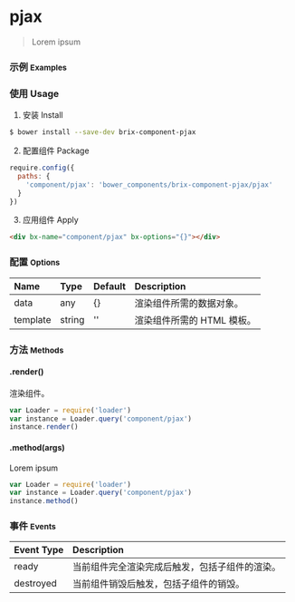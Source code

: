# pjax

> Lorem ipsum

### 示例 <small>Examples</small>

<div bx-name="component/pjax" bx-options="{}"></div>

### 使用 Usage

1. 安装 Install

  ```sh
  $ bower install --save-dev brix-component-pjax
  ```

2. 配置组件 Package

  ```js
  require.config({
    paths: {
      'component/pjax': 'bower_components/brix-component-pjax/pjax'
    }
  })
  ```

3. 应用组件 Apply

  ```html
  <div bx-name="component/pjax" bx-options="{}"></div>
  ```

### 配置 <small>Options</small>

Name | Type | Default | Description
:--- | :--- | :------ | :----------
data | any | {} | 渲染组件所需的数据对象。
template | string | '' | 渲染组件所需的 HTML 模板。

### 方法 <small>Methods</small>

#### .render()

渲染组件。

```js
var Loader = require('loader')
var instance = Loader.query('component/pjax')
instance.render()
```

#### .method(args)

Lorem ipsum

```js
var Loader = require('loader')
var instance = Loader.query('component/pjax')
instance.method()
```

### 事件 <small>Events</small>

Event Type | Description
:--------- | :----------
ready | 当前组件完全渲染完成后触发，包括子组件的渲染。
destroyed | 当前组件销毁后触发，包括子组件的销毁。

